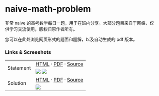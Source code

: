 # naive-math-problem

非常 naive 的高考数学每日一题，用于在班内分享。大部分题目来自于网络，仅供学习交流使用，版权归原作者所有。

您可以在此处浏览网页形式的题面和题解，以及自动生成的 pdf 版本。

### Links & Screeshots

<table>
<tbody>
<tr>
  <td rowspan=2>
    Statement
  </td>
  <td>
    <a href="https://memset0.github.io/naive-math-problem/slides.md.html">HTML</a> ·
    <a href="https://memset0.github.io/naive-math-problem/Interesting%20Math%20Problems.pdf">PDF</a> ·
    <a href="https://github.com/memset0/naive-math-problem/blob/master/slides.md.html">Source</a>
  </td>
</tr>
<tr>
  <td>
    <img src="https://memset0.github.io/naive-math-problem/images/statement-1.png">
    <img src="https://memset0.github.io/naive-math-problem/images/statement-2.png">
  </td>
</tr>
<tr>
  <td rowspan=2>
    Solution
  </td>
  <td>
    <a href="https://memset0.github.io/naive-math-problem/latex.md.html">HTML</a> ·
    <a href="https://memset0.github.io/naive-math-problem/Solution%20of%20Interesting%20Math%20Problems.pdf">PDF</a> ·
    <a href="https://github.com/memset0/naive-math-problem/blob/master/latex.md.html">Source</a>
  </td>
</tr>
<tr>
  <td>
    <img src="https://memset0.github.io/naive-math-problem/images/solution-1.png">
  </td>
</tr>
</tbody>
</table>